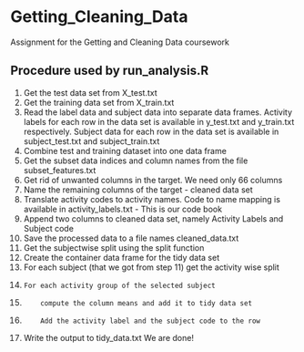 # Getting_Cleaning_Data
Assignment for the Getting and Cleaning Data coursework
## Procedure used by run_analysis.R
1. Get the test data set from X_test.txt
2. Get the training data set from X_train.txt
3. Read the label data and subject data into separate data frames. Activity labels for each row in the data set is available in y_test.txt and y_train.txt respectively. Subject data for each row in the data set is available in subject_test.txt and subject_train.txt
4. Combine test and training dataset into one data frame
5. Get the subset data indices and column names from the file subset_features.txt
6. Get rid of unwanted columns in the target. We need only 66 columns
7. Name the remaining columns of the target - cleaned data set
8. Translate activity codes to activity names. Code to name mapping is available in activity_labels.txt - This is our code book
9. Append two columns to cleaned data set, namely Activity Labels and Subject code
10. Save the processed data to a file names cleaned_data.txt
11. Get the subjectwise split using the split function
12. Create the container data frame for the tidy data set
13. For each subject (that we got from step 11) get the activity wise split
14.     For each activity group of the selected subject
15.         compute the column means and add it to tidy data set
16.         Add the activity label and the subject code to the row
17. Write the output to tidy_data.txt
We are done!

